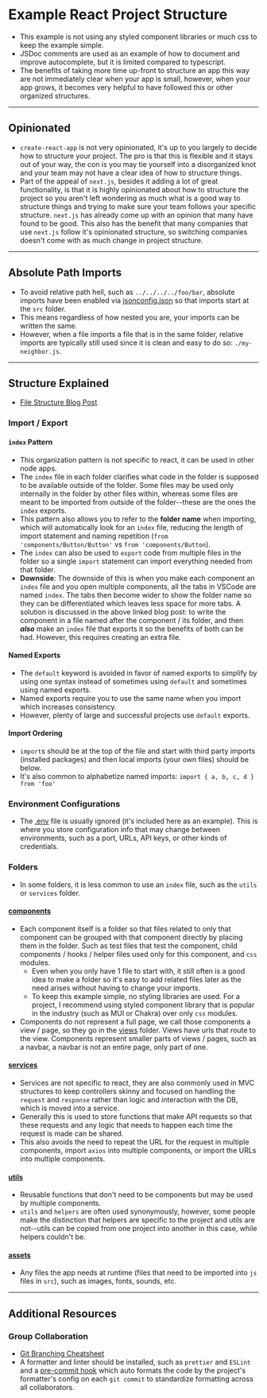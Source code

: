 # Example React Project Structure

- This example is not using any styled component libraries or much css to keep the example simple.
- JSDoc comments are used as an example of how to document and improve autocomplete, but it is limited compared to typescript.
- The benefits of taking more time up-front to structure an app this way are not immediately clear when your app is small, however, when your app grows, it becomes very helpful to have followed this or other organized structures.

---

## Opinionated

- `create-react-app` is not very opinionated, it's up to you largely to decide how to structure your project. The pro is that this is flexible and it stays out of your way, the con is you may tie yourself into a disorganized knot and your team may not have a clear idea of how to structure things.
- Part of the appeal of `next.js`, besides it adding a lot of great functionality, is that it is highly opinionated about how to structure the project so you aren't left wondering as much what is a good way to structure things and trying to make sure your team follows your specific structure. `next.js` has already come up with an opinion that many have found to be good. This also has the benefit that many companies that use `next.js` follow it's opinionated structure, so switching companies doesn't come with as much change in project structure.

---

## Absolute Path Imports

- To avoid relative path hell, such as `../../../../foo/bar`, absolute imports have been enabled via [jsonconfig.json](./jsconfig.json) so that imports start at the `src` folder.
- This means regardless of how nested you are, your imports can be written the same.
- However, when a file imports a file that is in the same folder, relative imports are typically still used since it is clean and easy to do so: `./my-neighbor.js`.

---

## Structure Explained

- [File Structure Blog Post](https://www.joshwcomeau.com/react/file-structure/)

### Import / Export

#### `index` Pattern

- This organization pattern is not specific to react, it can be used in other node apps.
- The `index` file in each folder clarifies what code in the folder is supposed to be available outside of the folder. Some files may be used only internally in the folder by other files within, whereas some files are meant to be imported from outside of the folder--these are the ones the `index` exports.
- This pattern also allows you to refer to the **folder name** when importing, which will automatically look for an `index` file, reducing the length of import statement and naming repetition (`from 'components/Button/Button'` vs `from 'components/Button`).
- The `index` can also be used to `export` code from multiple files in the folder so a single `import` statement can import everything needed from that folder.
- **Downside**: The downside of this is when you make each component an `index` file and you open multiple components, all the tabs in VSCode are named `index`. The tabs then become wider to show the folder name so they can be differentiated which leaves less space for more tabs. A solution is discussed in the above linked blog post: to write the component in a file named after the component / its folder, and then ***also*** make an `index` file that exports it so the benefits of both can be had. However, this requires creating an extra file.

#### Named Exports

- The `default` keyword is avoided in favor of named exports to simplify by using one syntax instead of sometimes using `default` and sometimes using named exports.
- Named exports require you to use the same name when you import which increases consistency.
- However, plenty of large and successful projects use `default` exports.

#### Import Ordering

- `import`s should be at the top of the file and start with third party imports (installed packages) and then local imports (your own files) should be below.
- It's also common to alphabetize named imports: `import { a, b, c, d } from 'foo'`

### Environment Configurations

- The [.env](./.env) file is usually ignored (it's included here as an example). This is where you store configuration info that may change between environments, such as a port, URLs, API keys, or other kinds of credentials.

### Folders

- In some folders, it is less common to use an `index` file, such as the `utils` or `services` folder.

#### [components](./src/components/)

- Each component itself is a folder so that files related to only that component can be grouped with that component directly by placing them in the folder. Such as test files that test the component, child components / hooks / helper files used only for this component, and `css` modules.
  - Even when you only have 1 file to start with, it still often is a good idea to make a folder so it's easy to add related files later as the need arises without having to change your imports.
  - To keep this example simple, no styling libraries are used. For a project, I recommend using styled component library that is popular in the industry (such as MUI or Chakra) over only `css` modules.
- Components do not represent a full page, we call those components a view / page, so they go in the [views](./src/views) folder. Views have urls that route to the view. Components represent smaller parts of views / pages, such as a navbar, a navbar is not an entire page, only part of one.

#### [services](./src/services)

- Services are not specific to react, they are also commonly used in MVC structures to keep controllers skinny and focused on handling the `request` and `response` rather than logic and interaction with the DB, which is moved into a service.
- Generally this is used to store functions that make API requests so that these requests and any logic that needs to happen each time the request is made can be shared.
- This also avoids the need to repeat the URL for the request in multiple components, import `axios` into multiple components, or import the URLs into multiple components.

#### [utils](./src/utils)

- Reusable functions that don't need to be components but may be used by multiple components.
- `utils` and `helpers` are often used synonymously, however, some people make the distinction that helpers are specific to the project and utils are not--utils can be copied from one project into another in this case, while helpers couldn't be.

#### [assets](./src/assets)

- Any files the app needs at runtime (files that need to be imported into `js` files in `src`), such as images, fonts, sounds, etc.

---

## Additional Resources

### Group Collaboration

- [Git Branching Cheatsheet](https://docs.google.com/document/d/1lMPkGE6j0JhF6LX_-afnoSMOvCIVueGpFfkHo23_YU0/edit?usp=sharing)
- A formatter and linter should be installed, such as `prettier` and `ESLint` and a [pre-commit hook](https://prettier.io/docs/en/precommit.html#option-2-pretty-quickhttpsgithubcomazzpretty-quick) which auto formats the code by the project's formatter's config on each `git commit` to standardize formatting across all collaborators.
